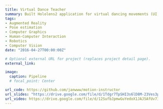 ```yaml
---
title: Virtual Dance Teacher
summary: Built Hololens2 application for virtual dancing movements (UI, kinematics)
tags:
- Augmented Reality
- Pose estimation
- Computer Graphics
- Human-Computer Interaction
- Robotics
- Computer Vision
date: "2016-04-27T00:00:00Z"

# Optional external URL for project (replaces project detail page).
external_link: 

image:
  caption: Pipeline
  # focal_point: Center

url_code: https://github.com/janwww/motion-instructor
url_slides: "https://drive.google.com/file/d/1Tdgr7TpSHI3s6lD8M-23Ves3paCuMY5g/view"
url_video: https://drive.google.com/file/d/12SufbJpmwGuYedoX1JAJ5AfUv7IJO9HS/view
---
```

